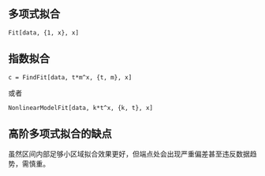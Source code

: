 ## 多项式拟合

```
Fit[data, {1, x}, x]
```

## 指数拟合 

```
c = FindFit[data, t*m^x, {t, m}, x]
```

或者

```
NonlinearModelFit[data, k*t^x, {k, t}, x]
```

## 高阶多项式拟合的缺点

虽然区间内部足够小区域拟合效果更好，但端点处会出现严重偏差甚至违反数据趋势，需慎重。

